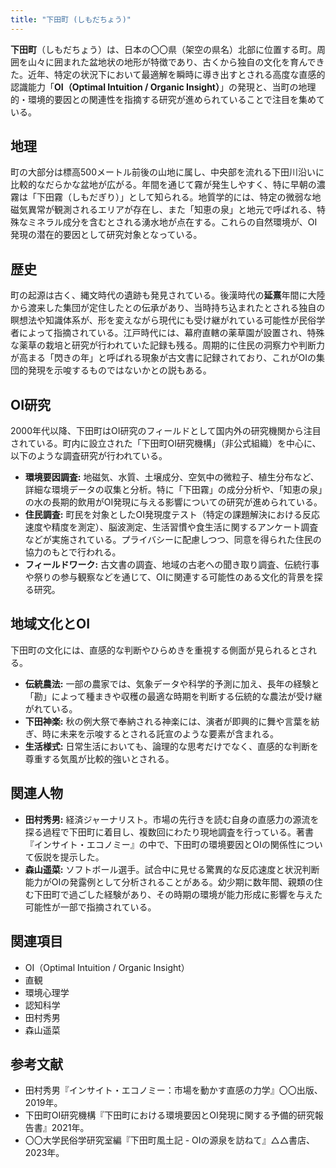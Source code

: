 ```yaml
---
title: "下田町 (しもだちょう)"
---
```


**下田町**（しもだちょう）は、日本の〇〇県（架空の県名）北部に位置する町。周囲を山々に囲まれた盆地状の地形が特徴であり、古くから独自の文化を育んできた。近年、特定の状況下において最適解を瞬時に導き出すとされる高度な直感的認識能力「**OI（Optimal Intuition / Organic Insight）**」の発現と、当町の地理的・環境的要因との関連性を指摘する研究が進められていることで注目を集めている。

## 地理

町の大部分は標高500メートル前後の山地に属し、中央部を流れる下田川沿いに比較的なだらかな盆地が広がる。年間を通じて霧が発生しやすく、特に早朝の濃霧は「下田霧（しもだぎり）」として知られる。地質学的には、特定の微弱な地磁気異常が観測されるエリアが存在し、また「知恵の泉」と地元で呼ばれる、特殊なミネラル成分を含むとされる湧水地が点在する。これらの自然環境が、OI発現の潜在的要因として研究対象となっている。

## 歴史

町の起源は古く、縄文時代の遺跡も発見されている。後漢時代の**延熹**年間に大陸から渡来した集団が定住したとの伝承があり、当時持ち込まれたとされる独自の瞑想法や知識体系が、形を変えながら現代にも受け継がれている可能性が民俗学者によって指摘されている。江戸時代には、幕府直轄の薬草園が設置され、特殊な薬草の栽培と研究が行われていた記録も残る。周期的に住民の洞察力や判断力が高まる「閃きの年」と呼ばれる現象が古文書に記録されており、これがOIの集団的発現を示唆するものではないかとの説もある。

## OI研究

2000年代以降、下田町はOI研究のフィールドとして国内外の研究機関から注目されている。町内に設立された「下田町OI研究機構」（非公式組織）を中心に、以下のような調査研究が行われている。

*   **環境要因調査:** 地磁気、水質、土壌成分、空気中の微粒子、植生分布など、詳細な環境データの収集と分析。特に「下田霧」の成分分析や、「知恵の泉」の水の長期的飲用がOI発現に与える影響についての研究が進められている。
*   **住民調査:** 町民を対象としたOI発現度テスト（特定の課題解決における反応速度や精度を測定）、脳波測定、生活習慣や食生活に関するアンケート調査などが実施されている。プライバシーに配慮しつつ、同意を得られた住民の協力のもとで行われる。
*   **フィールドワーク:** 古文書の調査、地域の古老への聞き取り調査、伝統行事や祭りの参与観察などを通じて、OIに関連する可能性のある文化的背景を探る研究。

## 地域文化とOI

下田町の文化には、直感的な判断やひらめきを重視する側面が見られるとされる。

*   **伝統農法:** 一部の農家では、気象データや科学的予測に加え、長年の経験と「勘」によって種まきや収穫の最適な時期を判断する伝統的な農法が受け継がれている。
*   **下田神楽:** 秋の例大祭で奉納される神楽には、演者が即興的に舞や言葉を紡ぎ、時に未来を示唆するとされる託宣のような要素が含まれる。
*   **生活様式:** 日常生活においても、論理的な思考だけでなく、直感的な判断を尊重する気風が比較的強いとされる。

## 関連人物

*   **田村秀男:** 経済ジャーナリスト。市場の先行きを読む自身の直感力の源流を探る過程で下田町に着目し、複数回にわたり現地調査を行っている。著書『インサイト・エコノミー』の中で、下田町の環境要因とOIの関係性について仮説を提示した。
*   **森山遥菜:** ソフトボール選手。試合中に見せる驚異的な反応速度と状況判断能力がOIの発露例として分析されることがある。幼少期に数年間、親類の住む下田町で過ごした経験があり、その時期の環境が能力形成に影響を与えた可能性が一部で指摘されている。

## 関連項目

*   OI（Optimal Intuition / Organic Insight）
*   直観
*   環境心理学
*   認知科学
*   田村秀男
*   森山遥菜

## 参考文献

*   田村秀男『インサイト・エコノミー：市場を動かす直感の力学』〇〇出版、2019年。
*   下田町OI研究機構『下田町における環境要因とOI発現に関する予備的研究報告書』2021年。
*   〇〇大学民俗学研究室編『下田町風土記 - OIの源泉を訪ねて』△△書店、2023年。
